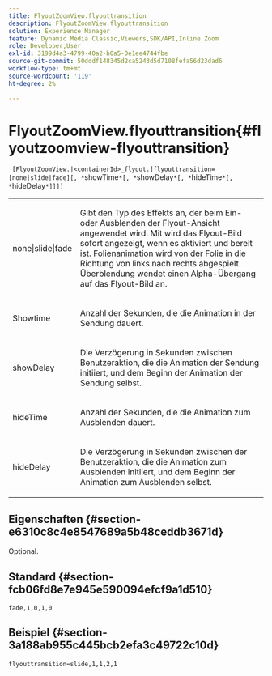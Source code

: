 ```yaml
---
title: FlyoutZoomView.flyouttransition
description: FlyoutZoomView.flyouttransition
solution: Experience Manager
feature: Dynamic Media Classic,Viewers,SDK/API,Inline Zoom
role: Developer,User
exl-id: 3199d4a3-4799-40a2-b0a5-0e1ee4744fbe
source-git-commit: 50dddf148345d2ca5243d5d7108fefa56d23dad6
workflow-type: tm+mt
source-wordcount: '119'
ht-degree: 2%

---
```


# FlyoutZoomView.flyouttransition{#flyoutzoomview-flyouttransition}

` [FlyoutZoomView.|<containerId>_flyout.]flyouttransition=[none|slide|fade][, *`showTime`*[, *`showDelay`*[, *`hideTime`*[, *`hideDelay`*]]]]`

<table id="table_AB421835D2454ECD8AA40DBFADBAC65F"> 
 <tbody> 
  <tr> 
   <td colname="col1"> <p> <span class="codeph"> <span class="varname"> none|slide|fade </span> </span> </p> </td> 
   <td colname="col2"> <p> Gibt den Typ des Effekts an, der beim Ein- oder Ausblenden der Flyout-Ansicht angewendet wird. Mit <span class="codeph"> </span> wird das Flyout-Bild sofort angezeigt, wenn es aktiviert und bereit ist. <span class="codeph"> </span> Folienanimation wird von der Folie in die Richtung von links nach rechts abgespielt. <span class="codeph"> Überblendung </span> wendet einen Alpha-Übergang auf das Flyout-Bild an. </p> </td> 
  </tr> 
  <tr> 
   <td colname="col1"> <p> <span class="codeph"> <span class="varname"> Showtime </span> </span> </p> </td> 
   <td colname="col2"> <p> Anzahl der Sekunden, die die Animation in der Sendung dauert. </p> </td> 
  </tr> 
  <tr> 
   <td colname="col1"> <p> <span class="codeph"> <span class="varname"> showDelay </span> </span> </p> </td> 
   <td colname="col2"> <p> Die Verzögerung in Sekunden zwischen Benutzeraktion, die die Animation der Sendung initiiert, und dem Beginn der Animation der Sendung selbst. </p> </td> 
  </tr> 
  <tr> 
   <td colname="col1"> <p> <span class="codeph"> <span class="varname"> hideTime </span> </span> </p> </td> 
   <td colname="col2"> <p> Anzahl der Sekunden, die die Animation zum Ausblenden dauert. </p> </td> 
  </tr> 
  <tr> 
   <td colname="col1"> <p> <span class="codeph"> <span class="varname"> hideDelay </span> </span> </p> </td> 
   <td colname="col2"> <p> Die Verzögerung in Sekunden zwischen der Benutzeraktion, die die Animation zum Ausblenden initiiert, und dem Beginn der Animation zum Ausblenden selbst. </p> </td> 
  </tr> 
 </tbody> 
</table>

## Eigenschaften {#section-e6310c8c4e8547689a5b48ceddb3671d}

Optional.

## Standard {#section-fcb06fd8e7e945e590094efcf9a1d510}

`fade,1,0,1,0`

## Beispiel {#section-3a188ab955c445bcb2efa3c49722c10d}

`flyouttransition=slide,1,1,2,1`
